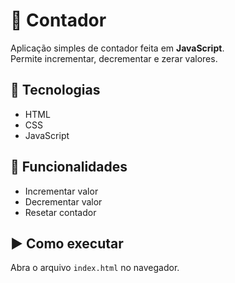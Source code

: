 # 🔢 Contador

Aplicação simples de contador feita em **JavaScript**.  
Permite incrementar, decrementar e zerar valores.

## 🚀 Tecnologias
- HTML
- CSS
- JavaScript

## 🎯 Funcionalidades
- Incrementar valor
- Decrementar valor
- Resetar contador

## ▶️ Como executar
Abra o arquivo `index.html` no navegador.
